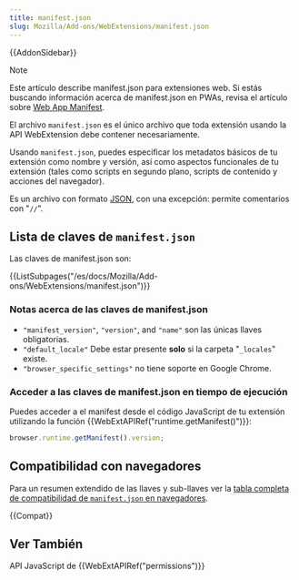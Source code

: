 ```yaml
---
title: manifest.json
slug: Mozilla/Add-ons/WebExtensions/manifest.json
---
```


{{AddonSidebar}}

> [!NOTE]
> Este artículo describe manifest.json para extensiones web. Si estás buscando información acerca de manifest.json en PWAs, revisa el artículo sobre [Web App Manifest](/es/docs/Web/Manifest).

El archivo `manifest.json` es el único archivo que toda extensión usando la API WebExtension debe contener necesariamente.

Usando `manifest.json`, puedes especificar los metadatos básicos de tu extensión como nombre y versión, así como aspectos funcionales de tu extensión (tales como scripts en segundo plano, scripts de contenido y acciones del navegador).

Es un archivo con formato [JSON](/es/docs/Glossary/JSON), con una excepción: permite comentarios con "`//`".

## Lista de claves de `manifest.json`

Las claves de manifest.json son:

{{ListSubpages("/es/docs/Mozilla/Add-ons/WebExtensions/manifest.json")}}

### Notas acerca de las claves de manifest.json

- `"manifest_version"`, `"version"`, and `"name"` son las únicas llaves obligatorias.
- `"default_locale"` Debe estar presente **solo** si la carpeta "`_locales`" existe.
- `"browser_specific_settings"` no tiene soporte en Google Chrome.

### Acceder a las claves de manifest.json en tiempo de ejecución

Puedes acceder a el manifest desde el código JavaScript de tu extensión utilizando la función {{WebExtAPIRef("runtime.getManifest()")}}:

```js
browser.runtime.getManifest().version;
```

## Compatibilidad con navegadores

Para un resumen extendido de las llaves y sub-llaves ver la [tabla completa de compatibilidad de `manifest.json` en navegadores](/es/docs/Mozilla/Add-ons/WebExtensions/Browser_compatibility_for_manifest.json).

{{Compat}}

## Ver También

API JavaScript de {{WebExtAPIRef("permissions")}}
